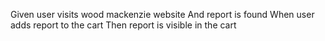 Given user visits wood mackenzie website
And report is found
When user adds report to the cart
Then report is visible in the cart
